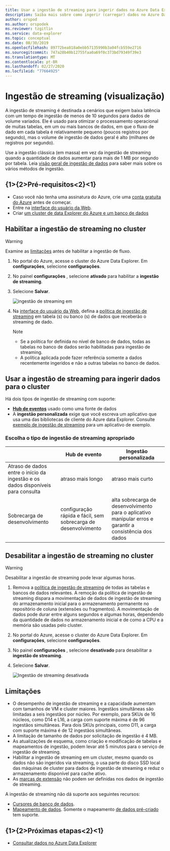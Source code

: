 ```yaml
---
title: Usar a ingestão de streaming para ingerir dados no Azure Data Explorer
description: Saiba mais sobre como ingerir (carregar) dados no Azure Data Explorer usando a ingestão de streaming.
author: orspod
ms.author: orspodek
ms.reviewer: tzgitlin
ms.service: data-explorer
ms.topic: conceptual
ms.date: 08/30/2019
ms.openlocfilehash: 89772bea818a0ebb57135990b3a04fcb559e2716
ms.sourcegitcommit: 747a20b40b12755faa0a69f0c373bd79349f39e3
ms.translationtype: MT
ms.contentlocale: pt-BR
ms.lasthandoff: 02/27/2020
ms.locfileid: "77664925"
---
```

# <a name="streaming-ingestion-preview"></a>Ingestão de streaming (visualização)

A ingestão de streaming é destinada a cenários que exigem baixa latência com um tempo de ingestão de menos de 10 segundos para dados de volume variados. Ele é usado para otimizar o processamento operacional de muitas tabelas, em um ou mais bancos de dados, em que o fluxo de dado em cada tabela é relativamente pequeno (poucos registros por segundo), mas o volume de ingestão de dados geral é alto (milhares de registros por segundo).

Use a ingestão clássica (em massa) em vez da ingestão de streaming quando a quantidade de dados aumentar para mais de 1 MB por segundo por tabela. Leia [visão geral de ingestão de dados](/azure/data-explorer/ingest-data-overview) para saber mais sobre os vários métodos de ingestão.

## <a name="prerequisites"></a>{1&gt;{2&gt;Pré-requisitos&lt;2}&lt;1}

* Caso você não tenha uma assinatura do Azure, crie uma [conta gratuita do Azure](https://azure.microsoft.com/free/) antes de começar.
* Entre na [interface do usuário da Web](https://dataexplorer.azure.com/).
* Criar [um cluster de data Explorer do Azure e um banco de dados](create-cluster-database-portal.md)

## <a name="enable-streaming-ingestion-on-your-cluster"></a>Habilitar a ingestão de streaming no cluster

> [!WARNING]
> Examine as [limitações](#limitations) antes de habilitar a ingestão de fluxo.

1. No portal do Azure, acesse o cluster do Azure Data Explorer. Em **configurações**, selecione **configurações**. 
1. No painel **configurações** , selecione **ativado** para habilitar a **ingestão de streaming**.
1. Selecione **Salvar**.
 
    ![ingestão de streaming em](media/ingest-data-streaming/streaming-ingestion-on.png)
 
1. Na [interface do usuário da Web](https://dataexplorer.azure.com/), defina a [política de ingestão de streaming](/azure/kusto/concepts/streamingingestionpolicy) em tabela (s) ou banco (s) de dados que receberão o streaming de dado. 

    > [!NOTE]
    > * Se a política for definida no nível de banco de dados, todas as tabelas no banco de dados serão habilitadas para ingestão de streaming.
    > * A política aplicada pode fazer referência somente a dados recentemente ingeridos e não a outras tabelas no banco de dados.

## <a name="use-streaming-ingestion-to-ingest-data-to-your-cluster"></a>Usar a ingestão de streaming para ingerir dados para o cluster

Há dois tipos de ingestão de streaming com suporte:


* [**Hub de eventos**](/azure/data-explorer/ingest-data-event-hub) usado como uma fonte de dados
* A **ingestão personalizada** exige que você escreva um aplicativo que usa uma das bibliotecas de cliente do Azure data Explorer. Consulte [exemplo de ingestão de streaming](https://github.com/Azure/azure-kusto-samples-dotnet/tree/master/client/StreamingIngestionSample) para um aplicativo de exemplo.

### <a name="choose-the-appropriate-streaming-ingestion-type"></a>Escolha o tipo de ingestão de streaming apropriado

|   |Hub de evento  |Ingestão personalizada  |
|---------|---------|---------|
|Atraso de dados entre o início da ingestão e os dados disponíveis para consulta   |    atraso mais longo     |   atraso mais curto      |
|Sobrecarga de desenvolvimento    |   configuração rápida e fácil, sem sobrecarga de desenvolvimento    |   alta sobrecarga de desenvolvimento para o aplicativo manipular erros e garantir a consistência dos dados     |

## <a name="disable-streaming-ingestion-on-your-cluster"></a>Desabilitar a ingestão de streaming no cluster

> [!WARNING]
> Desabilitar a ingestão de streaming pode levar algumas horas.

1. Remova a [política de ingestão de streaming](/azure/kusto/concepts/streamingingestionpolicy) de todas as tabelas e bancos de dados relevantes. A remoção da política de ingestão de streaming dispara a movimentação de dados de ingestão de streaming do armazenamento inicial para o armazenamento permanente no repositório de coluna (extensões ou fragmentos). A movimentação de dados pode durar entre alguns segundos e algumas horas, dependendo da quantidade de dados no armazenamento inicial e de como a CPU e a memória são usadas pelo cluster.
1. No portal do Azure, acesse o cluster do Azure Data Explorer. Em **configurações**, selecione **configurações**. 
1. No painel **configurações** , selecione **desativado** para desabilitar a **ingestão de streaming**.
1. Selecione **Salvar**.

    ![Ingestão de streaming desativada](media/ingest-data-streaming/streaming-ingestion-off.png)

## <a name="limitations"></a>Limitações

* O desempenho de ingestão de streaming e a capacidade aumentam com tamanhos de VM e cluster maiores. Ingestãos simultâneas são limitadas a seis ingestãos por núcleo. Por exemplo, para SKUs de 16 núcleos, como D14 e L16, a carga com suporte máxima é de 96 ingestãos simultâneas. Para dois SKUs principais, como D11, a carga com suporte máxima é de 12 ingestãos simultâneas.
* A limitação de tamanho de dados por solicitação de ingestão é 4 MB.
* As atualizações de esquema, como criação e modificação de tabelas e mapeamentos de ingestão, podem levar até 5 minutos para o serviço de ingestão de streaming.
* Habilitar a ingestão de streaming em um cluster, mesmo quando os dados não são ingeridos via streaming, o usa parte do disco SSD local das máquinas de cluster para dados de ingestão de streaming e reduz o armazenamento disponível para cache ativo.
* As [marcas de extensão](/azure/kusto/management/extents-overview#extent-tagging) não podem ser definidas nos dados de ingestão de streaming.

A ingestão de streaming não dá suporte aos seguintes recursos:
* [Cursores de banco de dados](/azure/kusto/management/databasecursor).
* [Mapeamento de dados](/azure/kusto/management/mappings). Somente o mapeamento [de dados pré-criado](/azure/kusto/management/tables#create-ingestion-mapping) tem suporte. 

## <a name="next-steps"></a>{1&gt;{2&gt;Próximas etapas&lt;2}&lt;1}

* [Consultar dados no Azure Data Explorer](web-query-data.md)

